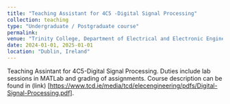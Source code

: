 ```yaml
---
title: "Teaching Assistant for 4C5 -Digital Signal Processing"
collection: teaching
type: "Undergraduate / Postgraduate course"
permalink: 
venue: "Trinity College, Department of Electrical and Electronic Engineering"
date: 2024-01-01, 2025-01-01
location: "Dublin, Ireland"
---
```


Teaching Assintant for 4C5-Digital Signal Processing. Duties include lab sessions in MATLab and grading of assignments. Course description can be found in (link) [https://www.tcd.ie/media/tcd/elecengineering/pdfs/Digital-Signal-Processing.pdf].

